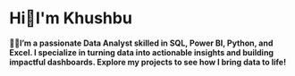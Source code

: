 # Hi👋I'm Khushbu
**👩‍💻I’m a passionate Data Analyst skilled in SQL, Power BI, Python, and Excel. I specialize in turning data into actionable insights and building impactful dashboards. Explore my projects to see how I bring data to life!**


